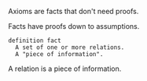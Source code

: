 
Axioms are facts that don't need proofs.

Facts have proofs down to assumptions.

```
definition fact
  A set of one or more relations.
  A "piece of information".
```

A relation is a piece of information.
